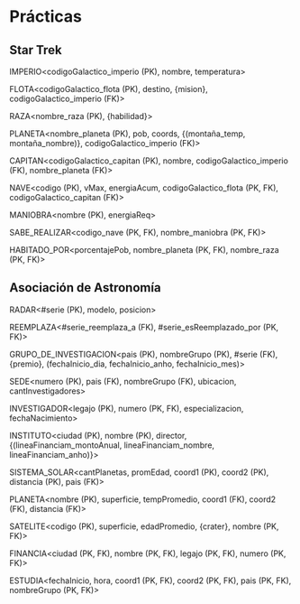 # Prácticas

## Star Trek

IMPERIO<codigoGalactico_imperio (PK), nombre, temperatura>

FLOTA<codigoGalactico_flota (PK), destino, {mision}, codigoGalactico_imperio (FK)>

RAZA<nombre_raza (PK), {habilidad}>

PLANETA<nombre_planeta (PK), pob, coords, {(montaña_temp, montaña_nombre)}, codigoGalactico_imperio (FK)>

CAPITAN<codigoGalactico_capitan (PK), nombre, codigoGalactico_imperio (FK), nombre_planeta (FK)>

NAVE<codigo (PK), vMax, energiaAcum, codigoGalactico_flota (PK, FK), codigoGalactico_capitan (FK)>

MANIOBRA<nombre (PK), energiaReq>

SABE_REALIZAR<codigo_nave (PK, FK), nombre_maniobra (PK, FK)>

HABITADO_POR<porcentajePob, nombre_planeta (PK, FK), nombre_raza (PK, FK)>

## Asociación de Astronomía

RADAR<#serie (PK), modelo, posicion>

REEMPLAZA<#serie_reemplaza_a (FK), #serie_esReemplazado_por (PK, FK)>

GRUPO_DE_INVESTIGACION<pais (PK), nombreGrupo (PK), #serie (FK), {premio}, (fechaInicio_dia, fechaInicio_anho, fechaInicio_mes)>

SEDE<numero (PK), pais (FK), nombreGrupo (FK), ubicacion, cantInvestigadores>

INVESTIGADOR<legajo (PK), numero (PK, FK), especializacion, fechaNacimiento>

INSTITUTO<ciudad (PK), nombre (PK), director, {(lineaFinanciam_montoAnual, lineaFinanciam_nombre, lineaFinanciam_anho)}>

SISTEMA_SOLAR<cantPlanetas, promEdad, coord1 (PK), coord2 (PK), distancia (PK), pais (FK)>

PLANETA<nombre (PK), superficie, tempPromedio, coord1 (FK), coord2 (FK), distancia (FK)>

SATELITE<codigo (PK), superficie, edadPromedio, {crater}, nombre (PK, FK)>

FINANCIA<ciudad (PK, FK), nombre (PK, FK), legajo (PK, FK), numero (PK, FK)>

ESTUDIA<fechaInicio, hora, coord1 (PK, FK), coord2 (PK, FK), pais (PK, FK), nombreGrupo (PK, FK)>